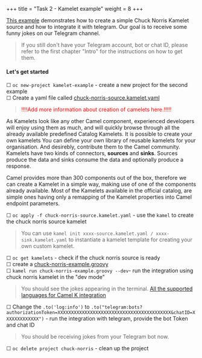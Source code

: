 +++
title = "Task 2 - Kamelet example"
weight = 8
+++

[This example](https://github.com/nexus-Six/camelk-integration-workshop/tree/master/02-kamelets-examples/chuck-norris-example) demonstrates how to create a simple Chuck Norris Kamelet source and how to integrate it with telegram. Our goal is to receive some funny jokes on our Telegram channel.

> If you still don't have your Telegram account, bot or chat ID, please refer to the first chapter "Intro" for the instructions on how to get them. 

#### Let's get started

&#9744; `oc new-project kamelet-example` - create a new project for the second example \
&#9744; Create a yaml file called [chuck-norris-source.kamelet.yaml](https://github.com/nexus-Six/camelk-integration-workshop/blob/master/02-kamelets-examples/chuck-norris-example/chuck-norris-source.kamelet.yaml) 
> <span style="color:red">!!!!Add more information about creation of camelets here.!!!!!</span>

As Kamelets look like any other Camel component, experienced developers will enjoy using them as much, and will quickly browse through all the already available predefined Catalog Kamelets.
It is possible to create your own kamelets
You can define your own library of reusable kamelets for your organisation. And desirebly, contribute them to the Camel community.
Kamelets have two kinds of connectors, **sources** and **sinks**. Sources produce the data and sinks consume the data and optionally produce a response.

 Camel provides more than 300 components out of the box, therefore we can create a Kamelet in a simple way, making use of one of the components already available. Most of the Kamelets available in the official catalog, are simple ones having only a remapping of the Kamelet properties into Camel endpoint parameters.

&#9744; `oc apply -f chuck-norris-source.kamelet.yaml` - use the `kamel` to create the chuck norris source kamelet 
> You can use `kamel init xxxx-source.kamelet.yaml / xxxx-sink.kamelet.yaml` to instantiate a kamelet template for creating your own custom kamelet. 

&#9744; `oc get kamelets` - check if the chuck norris source is ready \
&#9744; create a [chuck-norris-example.groovy](https://github.com/nexus-Six/camelk-integration-workshop/blob/master/02-kamelets-examples/chuck-norris-example/chuck-norris-example.groovy) \
&#9744; `kamel run chuck-norris-example.groovy --dev`- run the integration using chuck norris kamelet in the "dev mode" 
> You should see the jokes appearing in the terminal. 
> [All the supported languages for Camel K integration](https://camel.apache.org/camel-k/1.8.x/languages/languages.html)

&#9744; Change the `.to('log:info')` to `.to("telegram:bots?authorizationToken=XXXXXXXXXXXXXXXXXXXXXXXXXXXXXXXXXXXXXXXXXX&chatID=XXXXXXXXXXXXX")`  - run the integration with telegram, provide the bot Token and chat ID 
> You should be receiving jokes from your Telegram bot now.

&#9744; `oc delete project chuck-norris` - clean up the project
